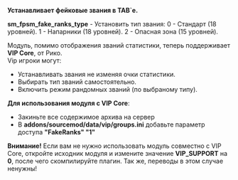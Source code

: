 **Устанавливает фейковые звания в TAB`е.**

**sm_fpsm_fake_ranks_type** - Установить тип звания: 0 - Стандарт (18 уровней). 1 - Напарники (18 уровней). 2 - Опасная зона (15 уровней).

Модуль, помимо отображения званий статистики, теперь поддерживает **VIP Core**, от Рико.\
Vip игроки могут:
 - Устанавливать звания не изменяя очки статистики.
 - Выбирать тип званий самостоятельно.
 - Включить режим рандомных званий (по выбраному типу).

**Для использования модуля с VIP Core**:
- Закиньте все содержимое архива на сервер
- В **addons/sourcemod/data/vip/groups.ini** добавьте параметр доступа **"FakeRanks" "1"**

**Внимание!** Если вам не нужно использовать модуль совместно с VIP Core, откройте исходник модуля и измените 
значение **VIP_SUPPORT** на **0**, после чего скомпилируйте плагин. Так же, переводы в этом случае ненужны!

